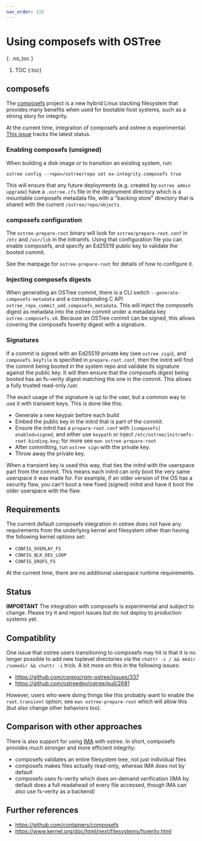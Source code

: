 ```yaml
---
nav_order: 110
---
```


# Using composefs with OSTree
{: .no_toc }

1. TOC
{:toc}

<!-- SPDX-License-Identifier: (CC-BY-SA-3.0 OR GFDL-1.3-or-later) -->

## composefs

The [composefs](https://github.com/containers/composefs) project is a new
hybrid Linux stacking filesystem that provides many benefits when
used for bootable host systems, such as a strong story for integrity.

At the current time, integration of composefs and ostree is experimental.
[This issue](https://github.com/ostreedev/ostree/issues/2867) tracks the latest status.

### Enabling composefs (unsigned)

When building a disk image *or* to transition an existing system, run:

```
ostree config --repo=/ostree/repo set ex-integrity.composefs true
```

This will ensure that any future deployments (e.g. created by `ostree admin upgrade`)
have a `.ostree.cfs` file in the deployment directory which is a mountable
composefs metadata file, with a "backing store" directory that is
shared with the current `/ostree/repo/objects`.

### composefs configuration

The `ostree-prepare-root` binary will look for `ostree/prepare-root.conf` in `/etc` and
`/usr/lib` in the initramfs. Using that configuration file you can enable composefs,
and specify an Ed25519 public key to validate the booted commit.

See the manpage for `ostree-prepare-root` for details of how to configure it.

### Injecting composefs digests

When generating an OSTree commit, there is a CLI switch `--generate-composefs-metadata`
and a corresponding C API `ostree_repo_commit_add_composefs_metadata`.  This will
inject the composefs digest as metadata into the ostree commit under a metadata
key `ostree.composefs.v0`.  Because an OSTree commit can be signed, this allows
covering the composefs fsverity digest with a signature.

### Signatures

If a commit is signed with an Ed25519 private key (see `ostree
sign`), and `composefs.keyfile` is specified in `prepare-root.conf`,
then the initrd will find the commit being booted in the system repo
and validate its signature against the public key. It will then ensure
that the composefs digest being booted has an fs-verity digest
matching the one in the commit. This allows a fully trusted read-only
/usr.

The exact usage of the signature is up to the user, but a common way
to use it with transient keys. This is done like this:
 * Generate a new keypair before each build
 * Embed the public key in the initrd that is part of the commit.
 * Ensure the initrd has a `prepare-root.conf` with `[composefs] enabled=signed`, and either use `keypath` or inject `/etc/ostree/initramfs-root-binding.key`; for more see `man ostree-prepare-root`
 * After committing, run `ostree sign` with the private key.
 * Throw away the private key.

When a transient key is used this way, that ties the initrd with the
userspace part from the commit. This means each initrd can only boot
the very same userspace it was made for. For example, if an older
version of the OS has a security flaw, you can't boot a new fixed
(signed) initrd and have it boot the older userspace with the flaw.

## Requirements

The current default composefs integration in ostree does not have any
requirements from the underlying kernel and filesystem other than
having the following kernel options set:

- `CONFIG_OVERLAY_FS`
- `CONFIG_BLK_DEV_LOOP`
- `CONFIG_EROFS_FS`

At the current time, there are no additional userspace runtime requirements.

## Status

**IMPORTANT** The integration with composefs is experimental and subject to change.  Please
try it and report issues but do not deploy to production systems yet.

## Compatiblity

One issue that ostree users transitioning to composefs may hit is that it is no
longer possible to add new toplevel directories via the `chattr -i / && mkdir /somedir && chattr -i`
trick.   A bit more on this in the following issues:

* <https://github.com/coreos/rpm-ostree/issues/337>
* <https://github.com/ostreedev/ostree/pull/2681>

However, users who were doing things like this probably want to enable the
`root.transient` option; see `man ostree-prepare-root` which will allow
this (but also change other behaviors too).

## Comparison with other approaches

There is also support for using [IMA](ima.md) with ostree.  In short, composefs
provides much stronger and more efficient integrity:

- composefs validates an entire filesystem tree, not just individual files
- composefs makes files actually read-only, whereas IMA does not by default
- composefs uses fs-verity which does on-demand verification (IMA by default does a full readahead of every file accessed, though IMA can also use fs-verity as a backend)

## Further references

- https://github.com/containers/composefs
- https://www.kernel.org/doc/html/next/filesystems/fsverity.html
